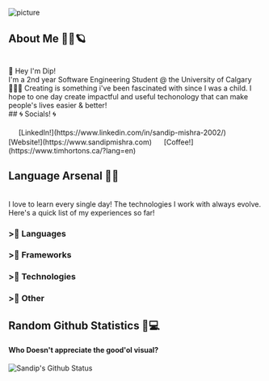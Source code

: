 ![picture](https://i.imgur.com/jGGNj7h.png)

## About Me 👱‍♂️🪐
<br>
👋 Hey I'm Dip! <br>
I'm a 2nd year Software Engineering Student @ the University of Calgary 👨🏼‍🎓
Creating is something i've been fascinated with since I was a child. I hope to one day create 
impactful and useful techonology that can make people's lives easier & better!
<br>
## 🌀 Socials! 🌀<br><br>
<img height=16px src="https://cdn1.iconfinder.com/data/icons/logotypes/32/square-linkedin-512.png"> [LinkedIn!](https://www.linkedin.com/in/sandip-mishra-2002/)
<img height=16px src="https://cdn3.iconfinder.com/data/icons/colorful-guache-social-media-logos-1/159/social-media_web-512.png"> [Website!](https://www.sandipmishra.com)
<img height=16px src="https://cdn3.iconfinder.com/data/icons/solid-amenities-icon-set/64/Coffee_Maker_copy-512.png"> [Coffee!](https://www.timhortons.ca/?lang=en)



## Language Arsenal 🏹🔫
<br>
I love to learn every single day! The technologies I work with always evolve. Here's a quick list of my experiences so far!
<br>

### >⃣ Languages

### >⃣ Frameworks

### >⃣ Technologies

### >⃣ Other


## Random Github Statistics 🎈💻
#### Who Doesn't appreciate the good'ol visual?
![Sandip's Github Status](https://github-readme-stats.vercel.app/api?username=sandipm02&show_icons=true&title_color=3793c4&icon_color=ffbb00&text_color=ffffff&bg_color=000000)



<!--
**sandipm02/sandipm02** is a ✨ _special_ ✨ repository because its `README.md` (this file) appears on your GitHub profile.

Here are some ideas to get you started:

- 🔭 I’m currently working on ...
- 🌱 I’m currently learning ...
- 👯 I’m looking to collaborate on ...
- 🤔 I’m looking for help with ...
- 💬 Ask me about ...
- 📫 How to reach me: ...
- 😄 Pronouns: ...
- ⚡ Fun fact: ...
-->
